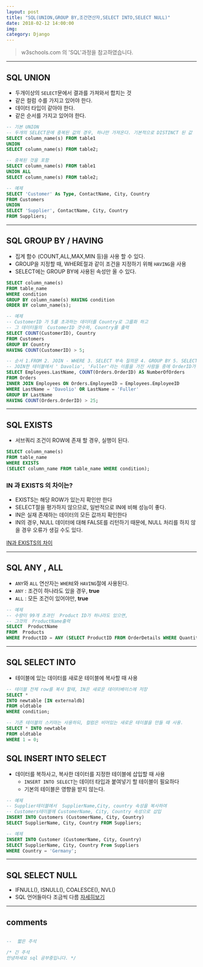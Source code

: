 ```yaml
---
layout: post
title: "SQL(UNION,GROUP BY,조건연산자,SELECT INTO,SELECT NULL)"
date: 2018-02-12 14:00:00
img:
category: Django
---
```

> w3schools.com 의 'SQL'과정을 참고하였습니다.

---

## SQL UNION
- 두개이상의 `SELECT`문에서 결과를 가져와서 합치는 것
- 같은 컬럼 수를 가지고 있어야 한다.
- 데이터 타입이 같아야 한다.
- 같은 순서를 가지고 있어야 한다.

```sql
-- 기본 UNION
-- 두개의 SELECT문에 중복된 값의 경우, 하나만 가져온다. 기본적으로 DISTINCT 된 값
SELECT column_name(s) FROM table1
UNION
SELECT column_name(s) FROM table2;

-- 중복된 것을 포함
SELECT column_name(s) FROM table1
UNION ALL
SELECT column_name(s) FROM table2;

-- 예제
SELECT 'Customer' As Type, ContactName, City, Country
FROM Customers
UNION
SELECT 'Supplier', ContactName, City, Country
FROM Suppliers;
```

---

## SQL GROUP BY / HAVING
- 집계 함수 (COUNT,ALL,MAX,MIN 등)을 사용 할 수 있다.
- GROUP을 지정할 때, WHERE절과 같이 조건을 지정하기 위해 `HAVING`을 사용
- SELECT에는 GROUP BY에 사용된 속성만 올 수 있다.

```sql
SELECT column_name(s)
FROM table_name
WHERE condition
GROUP BY column_name(s) HAVING condition
ORDER BY column_name(s);

-- 예제
-- CustomerID 가 5를 초과하는 데이터를 Country로 그룹화 하고
-- 그 데이터들의  CustomerID 갯수와, Country를 출력
SELECT COUNT(CustomerID), Country
FROM Customers
GROUP BY Country
HAVING COUNT(CustomerID) > 5;

-- 순서 1.FROM 2. JOIN - WHERE 3. SELECT 부속 질의문 4. GROUP BY 5. SELECT
-- JOIN한 테이블에서 ' Davolio', 'Fuller'라는 이름을 가진 사람들 중에 OrderID가 25 초과인사람들
SELECT Employees.LastName, COUNT(Orders.OrderID) AS NumberOfOrders
FROM Orders
INNER JOIN Employees ON Orders.EmployeeID = Employees.EmployeeID
WHERE LastName = 'Davolio' OR LastName = 'Fuller'
GROUP BY LastName
HAVING COUNT(Orders.OrderID) > 25;
```

---

## SQL EXISTS
- 서브쿼리 조건이 ROW에 존재 할 경우, 실행이 된다.

```sql
SELECT column_name(s)
FROM table_name
WHERE EXISTS
(SELECT column_name FROM table_name WHERE condition);
```

### IN 과 EXISTS 의 차이는?
- EXISTS는 해당 ROW가 있는지 확인만 한다
- SELECT절을 평가하지 않으므로, 일반적으로 IN에 비해 성능이 좋다.
- IN은 실재 존재하는 데이터의 모든 값까지 확인한다
- IN의 경우, NULL 데이터에 대해 FALSE를 리턴하기 때문에, NULL 처리를 하지 않을 경우 오류가 생길 수도 있다.

[IN과 EXISTS의 차이](https://m.blog.naver.com/PostView.nhn?blogId=mk1126sj&logNo=220985926185&proxyReferer=https%3A%2F%2Fwww.google.co.kr%2F)

---

## SQL ANY , ALL
- `ANY`와 `ALL` 연산자는  `WHERE`와 `HAVING`절에 사용된다.
- `ANY` : 조건이 하나라도 있을 경우, **true**
- `ALL` : 모든 조건이 있어야만, **true**

```sql
-- 예제
-- 수량이 99개 초과인  Product ID가 하나라도 있으면,
-- 그것의  ProductName출력
SELECT  ProductName
FROM  Products
WHERE ProductID = ANY (SELECT ProductID FROM OrderDetails WHERE Quantity > 99);
```

---
## SQL SELECT INTO
- 테이블에 있는 데이터를 새로운 테이블에 복사할 때 사용
```sql
-- 테이블 전체 row를 복사 할때, IN은 새로운 데이터베이스에 저장
SELECT *
INTO newtable [IN externaldb]
FROM oldtable
WHERE condition;

-- 기존 테이블의 스키마는 사용하되, 컬럼은 비어있는 새로운 테이블을 만들 때 사용.
SELECT * INTO newtable
FROM oldtable
WHERE 1 = 0;

```

## SQL INSERT INTO SELECT
- 데이터를 복하사고, 복사한 데이터를 지정한 테이블에 삽입할 때 사용
  - `INSERT INTO SELECT`는 데이터 타입과 붙여넣기 할 테이블이 필요하다
  -  기본의 테이블은 영향을 받지 않는다.

```sql
-- 예제
-- Supplier테이블에서  SupplierName,City, country 속성을 복사하여
-- Customers테이블에 CustomerName, City, Country 속성으로 삽입
INSERT INTO Customers (CustomerName, City, Country)
SELECT SupplierName, City, Country FROM Suppliers;

-- 예제
INSERT INTO Customer (CustomerName, City, Country)
SELECT SupplierName, City, Country From Suppliers
WHERE Country = 'Germany';
```

---

## SQL SELECT NULL
- IFNULL(), ISNULL(), COALESCE(), NVL()
- SQL 언어들마다 조금씩 다름
[자세히보기](https://www.w3schools.com/sql/sql_comments.asp)

---

## comments
```sql

--  짧은 주석

/* 긴 주석
안녕하세요 sql 공부중입니다. */

```
